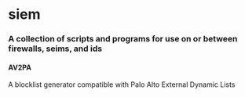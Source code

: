 # siem
### A collection of scripts and programs for use on or between firewalls, seims, and ids

#### AV2PA
A blocklist generator compatible with Palo Alto External Dynamic Lists
